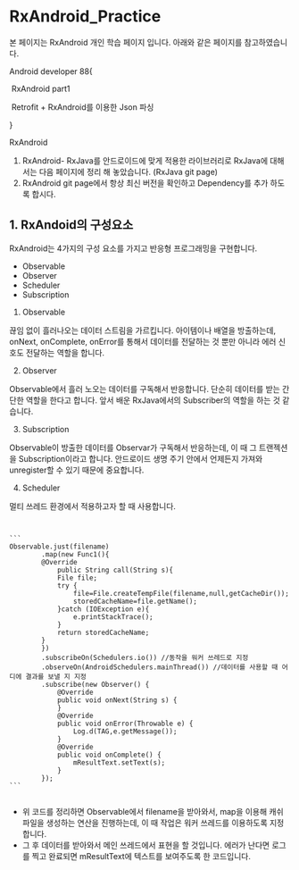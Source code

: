 # RxAndroid_Practice

본 페이지는 RxAndroid 개인 학습 페이지 입니다. 아래와 같은 페이지를 참고하였습니다.

Android developer 88{

​	<a herf=http://developer88.tistory.com/1>RxAndroid part1</a>

​	<a herf=http://developer88.tistory.com/2>Retrofit + RxAndroid를 이용한 Json 파싱</a>

}

<a herf=https://github.com/ReactiveX/RxAndroid>RxAndroid</a>



1. RxAndroid- RxJava를 안드로이드에 맞게 적용한 라이브러리로 RxJava에  대해서는 다음 페이지에 정리 해 놓았습니다. <a herf=https://github.com/Leejigun/RxJavaTesting>(RxJava git page)</a>
2. <a herf=https://github.com/ReactiveX/RxAndroid>RxAndroid</a> git page에서 항상 최신 버전을 확인하고 Dependency를 추가 하도록 합시다.



## 1. RxAndoid의 구성요소

RxAndroid는 4가지의 구성 요소를 가지고 반응형 프로그래밍을 구현합니다.

 * Observable
 * Observer
 * Scheduler
 * Subscription

1. Observable

끊임 없이 흘러나오는 데이터 스트림을 가르킵니다. 아이템이나 배열을 방출하는데, onNext, onComplete, onError를 통해서 데이터를 전달하는 것 뿐만 아니라 에러 신호도 전달하는 역할을 합니다.

2. Observer

Observable에서 흘러 노오는 데이터를 구독해서 반응합니다. 단순히 데이터를 받는 간단한 역할을 한다고 합니다. 앞서 배운 RxJava에서의 Subscriber의 역할을 하는 것 같습니다.

3. Subscription

Observable이 방출한 데이터를 Observar가 구독해서 반응하는데, 이 때 그 트랜젝션을 Subscription이라고 합니다. 안드로이드 생명 주기 안에서 언제든지 가져와 unregister할 수 있기 때문에 중요합니다.

4. Scheduler

멀티 쓰레드 환경에서 적용하고자 할 때 사용합니다.

<pre><code>

```
Observable.just(filename)
        .map(new Func1<String,String>(){
        @Override
            public String call(String s){
            File file;
            try {
                file=File.createTempFile(filename,null,getCacheDir());
                storedCacheName=file.getName();
            }catch (IOException e){
                e.printStackTrace();
            }
            return storedCacheName;
        }
        })
        .subscribeOn(Schedulers.io()) //동작을 워커 쓰레드로 지정
        .observeOn(AndroidSchedulers.mainThread()) //데이터를 사용할 때 어디에 결과를 보낼 지 지정
        .subscribe(new Observer<String>() {
            @Override
            public void onNext(String s) {
            }
            @Override
            public void onError(Throwable e) {
                Log.d(TAG,e.getMessage());
            }
            @Override
            public void onComplete() {
                mResultText.setText(s);
            }
        });
```

</code></pre>

* 위 코드를 정리하면 Observable에서 filename을 받아와서, map을 이용해 캐쉬파일을 생성하는 연산을 진행하는데, 이 때 작업은 워커 쓰레드를 이용하도록 지정합니다.
* 그 후 데이터를 받아와서 메인 쓰레드에서 표현을 할 것입니다. 에러가 난다면 로그를 찍고 완료되면 mResultText에 텍스트를 보여주도록 한 코드입니다.